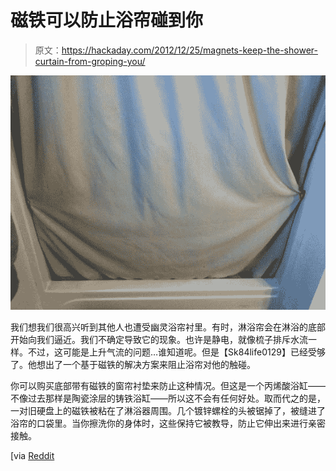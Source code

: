 # 磁铁可以防止浴帘碰到你

> 原文：<https://hackaday.com/2012/12/25/magnets-keep-the-shower-curtain-from-groping-you/>

![stop-shower-curtain-groping](img/eeb9fb4a7940f5735d61f7ec95f4f564.png)

我们想我们很高兴听到其他人也遭受幽灵浴帘衬里。有时，淋浴帘会在淋浴的底部开始向我们逼近。我们不确定导致它的现象。也许是静电，就像梳子排斥水流一样。不过，这可能是上升气流的问题…谁知道呢。但是【Sk84life0129】已经受够了。他想出了一个基于磁铁的解决方案来阻止浴帘对他的触碰。

你可以购买底部带有磁铁的窗帘衬垫来防止这种情况。但这是一个丙烯酸浴缸——不像过去那样是陶瓷涂层的铸铁浴缸——所以这不会有任何好处。取而代之的是，一对旧硬盘上的磁铁被粘在了淋浴器周围。几个镀锌螺栓的头被锯掉了，被缝进了浴帘的口袋里。当你擦洗你的身体时，这些保持它被教导，防止它伸出来进行亲密接触。

[via [Reddit](http://www.reddit.com/r/DIY/comments/15bwab/not_many_things_bother_me_one_thing_i_absolutely/)